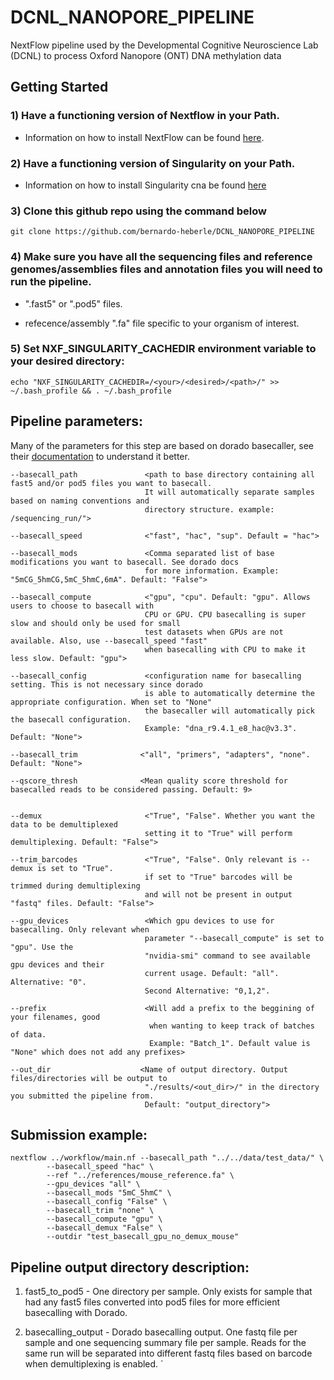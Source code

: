 # DCNL_NANOPORE_PIPELINE
NextFlow pipeline used by the Developmental Cognitive Neuroscience Lab (DCNL) to process Oxford Nanopore (ONT) DNA methylation data



## Getting Started

### 1) Have a functioning version of Nextflow in your Path.

- Information on how to install NextFlow can be found [here](https://www.nextflow.io/docs/latest/getstarted.html).
          
### 2) Have a functioning version of Singularity on your Path.

- Information on how to install Singularity cna be found [here](https://docs.sylabs.io/guides/3.0/user-guide/installation.html)
          
          
### 3) Clone this github repo using the command below

```
git clone https://github.com/bernardo-heberle/DCNL_NANOPORE_PIPELINE
```


### 4) Make sure you have all the sequencing files and reference genomes/assemblies files and annotation files you will need to run the pipeline.
          
- ".fast5" or ".pod5" files.

- refecence/assembly ".fa" file specific to your organism of interest.
  

### 5) Set NXF_SINGULARITY_CACHEDIR environment variable to your desired directory:

```
echo "NXF_SINGULARITY_CACHEDIR=/<your>/<desired>/<path>/" >> ~/.bash_profile && . ~/.bash_profile
```

## Pipeline parameters:

Many of the parameters for this step are based on dorado basecaller, see their [documentation](https://github.com/nanoporetech/dorado) to understand it better.

```          
--basecall_path               <path to base directory containing all fast5 and/or pod5 files you want to basecall.
                              It will automatically separate samples based on naming conventions and 
                              directory structure. example: /sequencing_run/">

--basecall_speed              <"fast", "hac", "sup". Default = "hac">

--basecall_mods               <Comma separated list of base modifications you want to basecall. See dorado docs 
                              for more information. Example: "5mCG_5hmCG,5mC_5hmC,6mA". Default: "False">

--basecall_compute            <"gpu", "cpu". Default: "gpu". Allows users to choose to basecall with 
                              CPU or GPU. CPU basecalling is super slow and should only be used for small
                              test datasets when GPUs are not available. Also, use --basecall_speed "fast"
                              when basecalling with CPU to make it less slow. Default: "gpu">

--basecall_config             <configuration name for basecalling setting. This is not necessary since dorado 
                              is able to automatically determine the appropriate configuration. When set to "None"
                              the basecaller will automatically pick the basecall configuration.
                              Example: "dna_r9.4.1_e8_hac@v3.3". Default: "None">

--basecall_trim              <"all", "primers", "adapters", "none". Default: "None">

--qscore_thresh              <Mean quality score threshold for basecalled reads to be considered passing. Default: 9>


--demux                       <"True", "False". Whether you want the data to be demultiplexed
                              setting it to "True" will perform demultiplexing. Default: "False">

--trim_barcodes               <"True", "False". Only relevant is --demux is set to "True". 
                              if set to "True" barcodes will be trimmed during demultiplexing
                              and will not be present in output "fastq" files. Default: "False">

--gpu_devices                 <Which gpu devices to use for basecalling. Only relevant when
                              parameter "--basecall_compute" is set to "gpu". Use the 
                              "nvidia-smi" command to see available gpu devices and their
                              current usage. Default: "all". Alternative: "0". 
                              Second Alternative: "0,1,2".

--prefix                      <Will add a prefix to the beggining of your filenames, good
                               when wanting to keep track of batches of data.
                               Example: "Batch_1". Default value is "None" which does not add any prefixes>

--out_dir                    <Name of output directory. Output files/directories will be output to
                              "./results/<out_dir>/" in the directory you submitted the pipeline from.
                              Default: "output_directory">
```

## Submission example:
```
nextflow ../workflow/main.nf --basecall_path "../../data/test_data/" \
        --basecall_speed "hac" \
        --ref "../references/mouse_reference.fa" \
        --gpu_devices "all" \
        --basecall_mods "5mC_5hmC" \
        --basecall_config "False" \
        --basecall_trim "none" \
        --basecall_compute "gpu" \
        --basecall_demux "False" \
        --outdir "test_basecall_gpu_no_demux_mouse"
  ```



## Pipeline output directory description:

1. fast5_to_pod5 - One directory per sample. Only exists for sample that had any fast5 files converted into pod5 files for more efficient basecalling with Dorado.

2. basecalling_output - Dorado basecalling output. One fastq file per sample and one sequencing summary file per sample. Reads for the
                        same run will be separated into different fastq files based on barcode when demultiplexing is enabled.
    `
